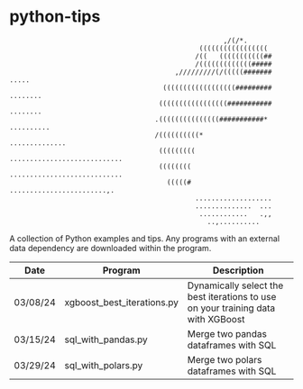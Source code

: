 # python-tips
                                                         ,/(/*.                 
                                                   (((((((((((((((((            
                                                  /((   (((((((((((##           
                                                  /(((((((((((((#####           
                                             ,/////////(/(((((####### .....     
                                          ((((((((((((((((((######### ........  
                                         (((((((((((((((((########### ........  
                                        .(((((((((((((((###########* .......... 
                                        /((((((((((*             .............. 
                                         ((((((((( ............................ 
                                         (((((((( ............................  
                                           (((((#  ........................,.   
                                                  ...................           
                                                  ..............  ...           
                                                   ............   .,,           
                                                     ..,..........     

A collection of Python examples and tips. Any programs with an external data dependency are downloaded within the program.

Date          | Program       | Description
------------- | ------------- | ------------- 
03/08/24 | xgboost_best_iterations.py | Dynamically select the best iterations to use on your training data with XGBoost
03/15/24 | sql_with_pandas.py | Merge two pandas dataframes with SQL
03/29/24 | sql_with_polars.py | Merge two polars dataframes with SQL
